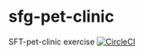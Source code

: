 # sfg-pet-clinic
SFT-pet-clinic
exercise
[![CircleCI](https://circleci.com/gh/CharlesCZ/sfg-pet-clinic/tree/master.svg?style=svg)](https://circleci.com/gh/CharlesCZ/sfg-pet-clinic/tree/master)
